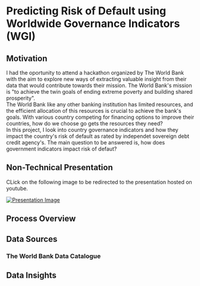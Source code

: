 # Predicting Risk of Default using Worldwide Governance Indicators (WGI)
## Motivation
I had the oportunity to attend a hackathon organized by The World Bank with the aim to explore new ways of extracting valuable insight from their data that would contribute towards their mission. The World Bank's mission is "to achieve the twin goals of ending extreme poverty and building shared prosperity".  
The World Bank like any other banking institution has limited resources, and the efficient allocation of this resources is crucial to achieve the bank's goals. With various country competing for financing options to improve their countries, how do we choose go gets the resources they need?  
In this project, I look into country governance indicators and how they impact the country's risk of default as rated by independet sovereign debt credit agency's. The main question to be answered is, how does government indicators impact risk of defaut?
## Non-Technical Presentation
CLick on the following image to be redirected to the presentation hosted on youtube.

[![Presentation Image](http://img.youtube.com/vi/ny-iaCbJucM/0.jpg)](http://www.youtube.com/watch?v=ny-iaCbJucM "Project Non-Technical Presentation")
## Process Overview

## Data Sources
### The World Bank Data Catalogue

## Data Insights
